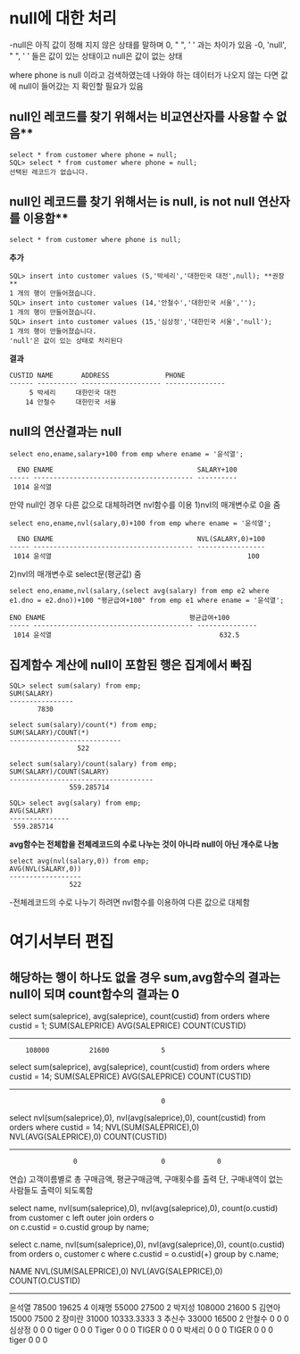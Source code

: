 # null에 대한 처리
-null은 아직 값이 정해 지지 않은 상태를 말하며 0, " ", ' ' 과는 차이가 있음
-0, 'null', " ", ' ' 들은 값이 있는 상태이고 null은 값이 없는 상태

where phone is null 이라고 검색하였는데 나와야 하는 데이터가 나오지 않는 다면 값에 
null이 들어갔는 지 확인할 필요가 있음 

## null인 레코드를 찾기 위해서는 비교연산자를 사용할 수 없음**
```
select * from customer where phone = null;
SQL> select * from customer where phone = null;
선택된 레코드가 없습니다.
```
## null인 레코드를 찾기 위해서는 is null, is not null 연산자를 이용함**

`select * from customer where phone is null;`

**추가**
```
SQL> insert into customer values (5,'박세리','대한민국 대전',null); **권장**
1 개의 행이 만들어졌습니다.
SQL> insert into customer values (14,'안철수','대한민국 서울','');
1 개의 행이 만들어졌습니다.
SQL> insert into customer values (15,'심상정','대한민국 서울','null');
1 개의 행이 만들어졌습니다.
'null'은 값이 있는 상태로 처리된다 
```
**결과**
```
CUSTID NAME       ADDRESS              PHONE
------ ---------- -------------------- ---------------
     5 박세리     대한민국 대전
    14 안철수     대한민국 서울
```

## null의 연산결과는 null

`select eno,ename,salary+100 from emp where ename = '윤석열';`
```
  ENO ENAME                                    SALARY+100
----- ---------------------------------------- ----------
 1014 윤석열
```

만약 null인 경우 다른 값으로 대체하려면 nvl함수를 이용
1)nvl의 매개변수로 0을 줌

`select eno,ename,nvl(salary,0)+100 from emp where ename = '윤석열';`
```
  ENO ENAME                                    NVL(SALARY,0)+100
----- ---------------------------------------- -----------------
 1014 윤석열                                                 100
```
2)nvl의 매개변수로 select문(평균값) 줌
```
select eno,ename,nvl(salary,(select avg(salary) from emp e2 where e1.dno = e2.dno))+100 "평균급여+100" from emp e1 where ename = '윤석열';
```
```
ENO ENAME                                    평균급여+100
----- ---------------------------------------- ---------------
 1014 윤석열                                          632.5
```

## 집계함수 계산에 null이 포함된 행은 집계에서 빠짐
```
SQL> select sum(salary) from emp;
SUM(SALARY)
----------------
       7830
```
```
select sum(salary)/count(*) from emp;
SUM(SALARY)/COUNT(*)
----------------------------
                 522
```
```
select sum(salary)/count(salary) from emp;
SUM(SALARY)/COUNT(SALARY)
------------------------------------
               559.285714
```
```
SQL> select avg(salary) from emp;
AVG(SALARY)
---------------
 559.285714
```

**avg함수는 전체합을 전체레코드의 수로 나누는 것이 아니라 null이 아닌 개수로 나눔**
```
select avg(nvl(salary,0)) from emp;
AVG(NVL(SALARY,0))
------------------
               522
```
-전체레코드의 수로 나누기 하려면 nvl함수를 이용하여 다른 값으로 대체함

# 여기서부터 편집

## 해당하는 행이 하나도 없을 경우 sum,avg함수의 결과는 null이 되며 count함수의 결과는 0

select sum(saleprice), avg(saleprice), count(custid) from orders where custid = 1; 
SUM(SALEPRICE) AVG(SALEPRICE) COUNT(CUSTID)
-------------- -------------- -------------
        108000          21600             5

select sum(saleprice), avg(saleprice), count(custid) from orders where custid = 14; 
SUM(SALEPRICE) AVG(SALEPRICE) COUNT(CUSTID)
-------------- -------------- -------------
                                          0

select nvl(sum(saleprice),0), nvl(avg(saleprice),0), count(custid) from orders where custid = 14; 
NVL(SUM(SALEPRICE),0) NVL(AVG(SALEPRICE),0) COUNT(CUSTID)
--------------------- --------------------- -------------
                    0                     0             0

연습) 고객이름별로 총 구매금액, 평균구매금액, 구매횟수를 출력
단, 구매내역이 없는 사람들도 출력이 되도록함

select name, nvl(sum(saleprice),0), nvl(avg(saleprice),0), count(o.custid) from customer c left outer join orders o  
on c.custid = o.custid 
group by name;

select c.name, nvl(sum(saleprice),0), nvl(avg(saleprice),0), count(o.custid) from orders o, customer c 
where c.custid = o.custid(+) 
group by c.name;

NAME       NVL(SUM(SALEPRICE),0) NVL(AVG(SALEPRICE),0) COUNT(O.CUSTID)
---------- --------------------- --------------------- ---------------
윤석열                     78500                 19625               4
이재명                     55000                 27500               2
박지성                    108000                 21600               5
김연아                     15000                  7500               2
장미란                     31000            10333.3333               3
추신수                     33000                 16500               2
안철수                         0                     0               0
심상정                         0                     0               0
   tiger                       0                     0               0
Tiger                          0                     0               0
TIGER                          0                     0               0
박세리                         0                     0               0
TIGER                          0                     0               0
tiger                          0                     0               0
